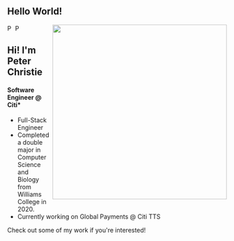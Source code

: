 ## Hello World!

[<img align="right" width="400" src="https://github-readme-stats.vercel.app/api?username=PeterChristie&show_icons=true"/>](https://github.com/PeterChristie/)

<a href="https://www.linkedin.com/in/peter-christie-a2134b157/">
  <img align="left" alt="Peter's Linkdein" width="15px" src="https://cdn.jsdelivr.net/npm/simple-icons@v3/icons/linkedin.svg" />
</a>
<a href="https://github.com/PeterChristie">
  <img align="left" alt="Peter's Github" width="15px" src="https://cdn.jsdelivr.net/npm/simple-icons@v3/icons/github.svg" />
</a>
<br />


## Hi! I'm Peter Christie
#### Software Engineer @ Citi*
- Full-Stack Engineer
- Completed a double major in Computer Science and Biology from Williams College in 2020.
- Currently working on Global Payments @ Citi TTS

Check out some of my work if you're interested! 

